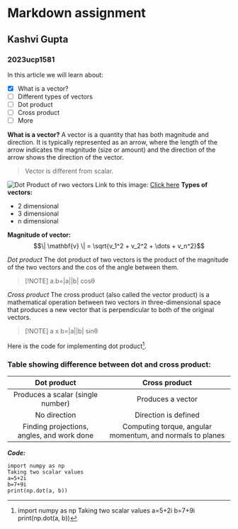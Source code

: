 # Markdown assignment
## Kashvi Gupta
### 2023ucp1581

In this article we will learn about:
- [x] What is a vector?
- [ ] Different types of vectors
- [ ] Dot product
- [ ] Cross product
- [ ] More

**What is a vector?**
A vector is a quantity that has both magnitude and direction. It is typically represented as an arrow, where the length of the arrow indicates the magnitude (size or amount) and the direction of the arrow shows the direction of the vector.
>Vector is different from scalar.

![Dot Product of rwo vectors](https://mathinsight.org/media/image/image/vector_a_plus_b.png)
Link to this image: [Click here](https://mathinsight.org/media/image/image/vector_a_plus_b.png)
**Types of vectors:**
- 2 dimensional
- 3 dimensional
- n dimensional

**Magnitude of vector:**
$$\| \mathbf{v} \| = \sqrt{v_1^2 + v_2^2 + \dots + v_n^2}$$

*Dot product*
The dot product of two vectors is the product of the magnitude of the two vectors and the cos of the angle between them.
> [!NOTE] a.b=|a||b| cosθ

*Cross product*
The cross product (also called the vector product) is a mathematical operation between two vectors in three-dimensional space that produces a new vector that is perpendicular to both of the original vectors.
> [!NOTE] a x b=|a||b| sinθ

Here is the code for implementing dot product[^1].
[^1]: import numpy as np 
Taking two scalar values 
a=5+2i
b=7+9i
print(np.dot(a, b))

### Table showing difference between dot and cross product:

|Dot product|Cross product|
|:---:|:---:|
|Produces a scalar (single number)|Produces a vector|
|No direction|Direction is defined|
|Finding projections, angles, and work done|Computing torque, angular momentum, and normals to planes|

***Code:***
```
import numpy as np 
Taking two scalar values 
a=5+2i
b=7+9i
print(np.dot(a, b))
```
